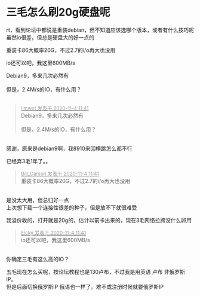 # 三毛怎么刷20g硬盘呢


rt，看到论坛中都说是重装debian，但不知道应该选哪个版本，或者有什么技巧呢<br />
虽然io很差，但总是硬盘大的好一点的

重装卡86大概率20G，不过2.7的i/o再大也没用

io还可以吧，我这里600MB/s

Debian9，多来几次必然有<br />
<br />
但是，2.4M/s的IO，有什么用？<br />
<br />
<img src="static/image/smiley/default/shocked.gif" smilieid="6" border="0" alt="" /><img src="static/image/smiley/default/shocked.gif" smilieid="6" border="0" alt="" /><img src="static/image/smiley/default/shocked.gif" smilieid="6" border="0" alt="" />

<div class="quote"><blockquote><font size="2"><a href="https://www.hostloc.com/forum.php?mod=redirect&amp;goto=findpost&amp;pid=9400636&amp;ptid=762241" target="_blank"><font color="#999999">llmwxt 发表于 2020-11-4 11:41</font></a></font><br />
Debian9，多来几次必然有<br />
<br />
但是，2.4M/s的IO，有什么用？</blockquote></div><br />
感谢，原来是debian9啊，我8910来回横跳怎么都不行

已经弃3毛1年了。。

<div class="quote"><blockquote><font size="2"><a href="https://www.hostloc.com/forum.php?mod=redirect&amp;goto=findpost&amp;pid=9400637&amp;ptid=762241" target="_blank"><font color="#999999">Bill_Carson 发表于 2020-11-4 11:41</font></a></font><br />
重装卡86大概率20G，不过2.7的i/o再大也没用</blockquote></div><br />
是没太大用，但总归好一点<br />
上次想下载一个连接性很差的种子，但是放不下就很难受

我溢价收的，打开就是20g的，估计以前卡出来的，现在3毛网络拉胯没什么卵用

<div class="quote"><blockquote><font size="2"><a href="https://www.hostloc.com/forum.php?mod=redirect&amp;goto=findpost&amp;pid=9400635&amp;ptid=762241" target="_blank"><font color="#999999">Eicky 发表于 2020-11-4 11:41</font></a></font><br />
io还可以吧，我这里600MB/s</blockquote></div><br />
你确定三毛有这么高的IO？<br />
<img src="static/image/smiley/default/lol.gif" smilieid="12" border="0" alt="" />

五毛现在怎么买呢，按论坛教程也是130卢布，不过我是用英语 卢布 非俄罗斯IP。<br />
但是后面切换俄罗斯IP 俄语也一样了。难不成注册时候就要俄罗斯IP
